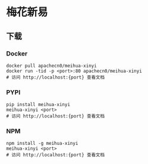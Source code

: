 # 梅花新易

## 下载

### Docker

```
docker pull apachecn0/meihua-xinyi
docker run -tid -p <port>:80 apachecn0/meihua-xinyi
# 访问 http://localhost:{port} 查看文档
```

### PYPI

```
pip install meihua-xinyi
meihua-xinyi <port>
# 访问 http://localhost:{port} 查看文档
```

### NPM

```
npm install -g meihua-xinyi
meihua-xinyi <port>
# 访问 http://localhost:{port} 查看文档
```